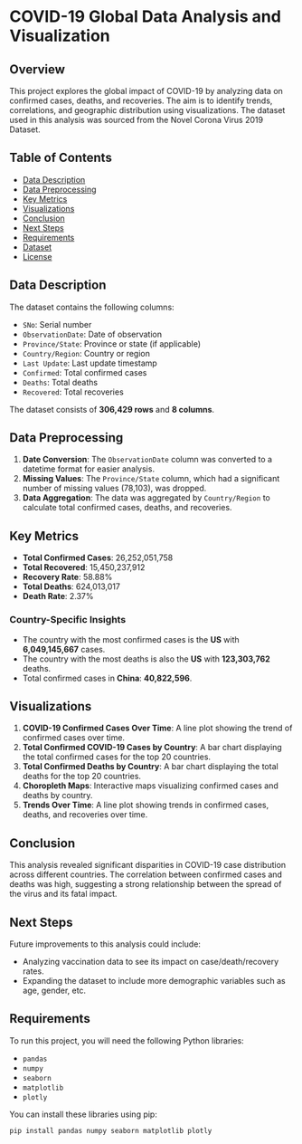 # COVID-19 Global Data Analysis and Visualization

## Overview
This project explores the global impact of COVID-19 by analyzing data on confirmed cases, deaths, and recoveries. The aim is to identify trends, correlations, and geographic distribution using visualizations. The dataset used in this analysis was sourced from the Novel Corona Virus 2019 Dataset.

## Table of Contents
- [Data Description](#data-description)
- [Data Preprocessing](#data-preprocessing)
- [Key Metrics](#key-metrics)
- [Visualizations](#visualizations)
- [Conclusion](#conclusion)
- [Next Steps](#next-steps)
- [Requirements](#requirements)
- [Dataset](#dataset)
- [License](#license)

## Data Description
The dataset contains the following columns:
- `SNo`: Serial number
- `ObservationDate`: Date of observation
- `Province/State`: Province or state (if applicable)
- `Country/Region`: Country or region
- `Last Update`: Last update timestamp
- `Confirmed`: Total confirmed cases
- `Deaths`: Total deaths
- `Recovered`: Total recoveries

The dataset consists of **306,429 rows** and **8 columns**.

## Data Preprocessing
1. **Date Conversion**: The `ObservationDate` column was converted to a datetime format for easier analysis.
2. **Missing Values**: The `Province/State` column, which had a significant number of missing values (78,103), was dropped.
3. **Data Aggregation**: The data was aggregated by `Country/Region` to calculate total confirmed cases, deaths, and recoveries.

## Key Metrics
- **Total Confirmed Cases**: 26,252,051,758
- **Total Recovered**: 15,450,237,912
- **Recovery Rate**: 58.88%
- **Total Deaths**: 624,013,017
- **Death Rate**: 2.37%

### Country-Specific Insights
- The country with the most confirmed cases is the **US** with **6,049,145,667** cases.
- The country with the most deaths is also the **US** with **123,303,762** deaths.
- Total confirmed cases in **China**: **40,822,596**.

## Visualizations
1. **COVID-19 Confirmed Cases Over Time**: A line plot showing the trend of confirmed cases over time.
2. **Total Confirmed COVID-19 Cases by Country**: A bar chart displaying the total confirmed cases for the top 20 countries.
3. **Total Confirmed Deaths by Country**: A bar chart displaying the total deaths for the top 20 countries.
4. **Choropleth Maps**: Interactive maps visualizing confirmed cases and deaths by country.
5. **Trends Over Time**: A line plot showing trends in confirmed cases, deaths, and recoveries over time.

## Conclusion
This analysis revealed significant disparities in COVID-19 case distribution across different countries. The correlation between confirmed cases and deaths was high, suggesting a strong relationship between the spread of the virus and its fatal impact.

## Next Steps
Future improvements to this analysis could include:
- Analyzing vaccination data to see its impact on case/death/recovery rates.
- Expanding the dataset to include more demographic variables such as age, gender, etc.

## Requirements
To run this project, you will need the following Python libraries:
- `pandas`
- `numpy`
- `seaborn`
- `matplotlib`
- `plotly`

You can install these libraries using pip:
```bash
pip install pandas numpy seaborn matplotlib plotly
